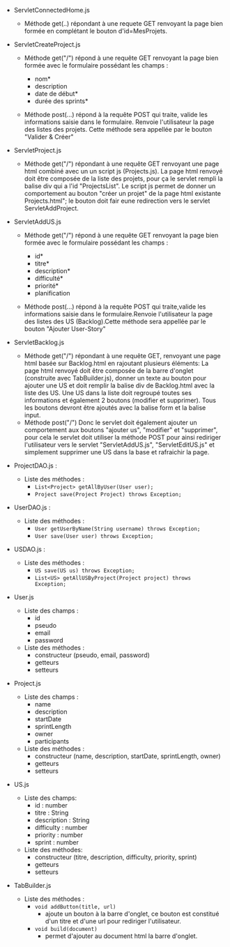 - ServletConnectedHome.js
  - Méthode get(..) répondant à une requete GET renvoyant la page bien formée en complétant le bouton d'id=MesProjets.

- ServletCreateProject.js
  - Méthode get("/") répond à une requête GET renvoyant la page bien formée avec le formulaire possédant les champs :
    - nom*
    - description
    - date de début*
    - durée des sprints*

  - Méthode post(...) répond à la requête POST qui traite, valide les informations saisie dans le formulaire. Renvoie l'utilisateur la page des listes des projets. Cette méthode sera appellée par le bouton "Valider & Créer"

- ServletProject.js
  - Méthode get("/") répondant à une requête GET renvoyant une page html combiné avec un un script js (Projects.js).
  La page html renvoyé doit être composée de la liste des projets, pour ça le servlet rempli la balise div qui a l'id "ProjectsList".
  Le script js permet de donner un comportement au bouton "créer un projet" de la page html existante Projects.html"; le bouton doit fair eune redirection vers le servlet ServletAddProject.

- ServletAddUS.js
  - Méthode get("/") répond à une requête GET renvoyant la page bien formée avec le formulaire possédant les champs :
    - id*
    - titre*
    - description*
    - difficulté*
    - priorité*
    - planification

  - Méthode post(...) répond à la requête POST qui traite,valide les informations saisie dans le formulaire.Renvoie l'utilisateur la page des listes des US (Backlog).Cette méthode sera appellée par le bouton "Ajouter User-Story"

- ServletBacklog.js
  - Méthode get("/") répondant à une requête GET, renvoyant une page html basée sur Backlog.html en rajoutant plusieurs éléments:
  La page html renvoyé doit être composée de la barre d'onglet (construite avec TabBuilder.js), donner un texte au bouton pour ajouter une US et doit remplir la balise div de Backlog.html avec la liste des US. Une US dans la liste doit regroupé toutes ses informations et également 2 boutons (modifier et supprimer).
  Tous les boutons devront être ajoutés avec la balise form et la balise input.
  - Méthode post("/")
  Donc le servlet doit également ajouter un comportement aux boutons "ajouter us", "modifier" et "supprimer", pour cela le servlet doit utiliser la méthode POST pour ainsi rediriger l'utilisateur vers le servlet "ServletAddUS.js", "ServletEditUS.js" et simplement supprimer une US dans la base et rafraichir la page.


- ProjectDAO.js :
  - Liste des méthodes :
    - ```List<Project> getAllByUser(User user);```
    - ```Project save(Project Project) throws Exception;```

- UserDAO.js :
  - Liste des méthodes :
    - ```User getUserByName(String username) throws Exception;```
    - ```User save(User user) throws Exception;```

- USDAO.js :
  - Liste des méthodes :
    - ```US save(US us) throws Exception;```
    - ```List<US> getAllUSByProject(Project project) throws Exception;```

- User.js
  - Liste des champs :
    - id
    - pseudo
    - email
    - password
  - Liste des méthodes :
    - constructeur (pseudo, email, password)
    - getteurs
    - setteurs

- Project.js
  - Liste des champs :
    - name
    - description
    - startDate
    - sprintLength
    - owner
    - participants
  - Liste des méthodes :
    - constructeur (name, description, startDate, sprintLength, owner)
    - getteurs
    - setteurs
- US.js
  - Liste des champs:
    - id : number
    - titre : String
    - description : String
    - difficulty : number
    - priority : number
    - sprint : number
  - Liste des méthodes:
    - constructeur (titre, description, difficulty, priority, sprint)
    - getteurs
    - setteurs

- TabBuilder.js
  - Liste des méthodes :
    - ```void addButton(title, url)```
      - ajoute un bouton à la barre d'onglet, ce bouton est constitué d'un titre et d'une url pour rediriger l'utilisateur.
    - ```void build(document)```
      - permet d'ajouter au document html la barre d'onglet.
